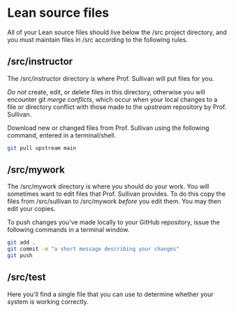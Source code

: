  # Lean source files

All of your Lean source files should live below the /src project directory, and you must maintain files in /src according to the following rules.

## /src/instructor

The /src/instructor directory is where Prof. Sullivan will put files for you.  

*Do not* create, edit, or delete files in this directory, otherwise you will encounter git *merge conflicts*, which occur when your local changes to a file or directory conflict with those made to the *upstream* repository by Prof. Sullivan. 

Download new or changed files from Prof. Sullivan using the following command, entered in a terminal/shell.

``` sh
git pull upstream main
```

## /src/mywork

The /src/mywork directory is where you should do your work. You will sometimes want to edit files that Prof. Sullivan provides. To do this copy the files from /src/sullivan to /src/mywork *before* you edit them. You may then edit your copies.

To push changes you've made locally to your GitHub repository, issue the following commands in a terminal window.

``` sh
git add .
git commit -m "a short message describing your changes"
git push
```

## /src/test

Here you'll find a single file that you can use to determine whether your system is working correctly.
